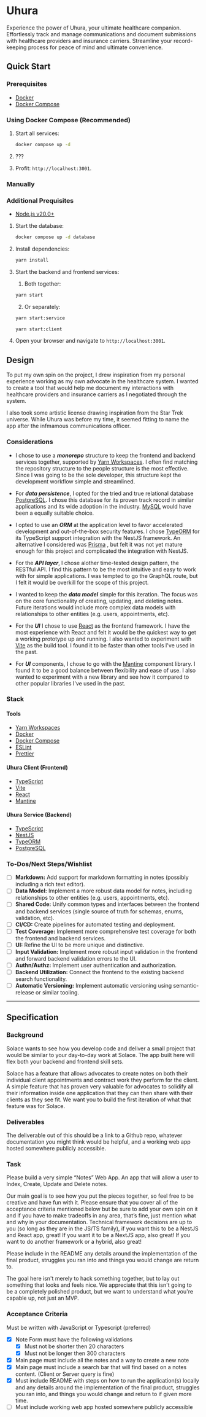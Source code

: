 # Uhura

Experience the power of Uhura, your ultimate healthcare companion. Effortlessly
track and manage communications and document submissions with healthcare
providers and insurance carriers. Streamline your record-keeping process for
peace of mind and ultimate convenience.

## Quick Start

### Prerequisites

- [Docker](https://www.docker.com/get-started)
- [Docker Compose](https://docs.docker.com/compose/install/)

### Using Docker Compose (Recommended)

1. Start all services:

   ```sh
   docker compose up -d
   ```

2. ???

3. Profit: `http://localhost:3001`.

### Manually

### Additional Prequisites

- [Node.js v20.0+](https://nodejs.org/en/download/)

1.  Start the database:

    ```sh
    docker compose up -d database
    ```

2.  Install dependencies:

    ```sh
    yarn install
    ```

3.  Start the backend and frontend services:

    1. Both together:

    ```sh
    yarn start
    ```

    2. Or separately:

    ```sh
    yarn start:service
    ```

    ```sh
    yarn start:client
    ```

4.  Open your browser and navigate to `http://localhost:3001`.

## Design

To put my own spin on the project, I drew inspiration from my personal
experience working as my own advocate in the healthcare system. I wanted to
create a tool that would help me document my interactions with healthcare
providers and insurance carriers as I negotiated through the system.

I also took some artistic license drawing inspiration from the Star Trek
universe. While Uhura was before my time, it seemed fitting to name the app
after the infmamous communications officer.

### Considerations

- I chose to use a **_monorepo_** structure to keep the frontend and backend
  services together, supported by
  [Yarn Workspaces](https://classic.yarnpkg.com/lang/en/docs/workspaces/). I
  often find matching the repository structure to the people structure is the
  most effective. Since I was going to be the sole developer, this structure
  kept the development workflow simple and streamlined.

- For **_data persistence_**, I opted for the tried and true relational database
  [PostgreSQL](https://www.postgresql.org/). I chose this database for its
  proven track record in similar applications and its wide adoption in the
  industry. [MySQL](https://www.mysql.com/) would have been a equally suitable
  choice.

- I opted to use an **_ORM_** at the application level to favor accelerated
  development and out-of-the-box security features. I chose
  [TypeORM](https://typeorm.io/) for its TypeScript support integration with
  the NestJS framework. An alternative I considered was
  [Prisma](https://prisma.io/) , but felt it was not yet mature enough for this
  project and complicated the integration with NestJS.

- For the **_API layer_**, I chose alother time-tested design pattern, the
  RESTful API. I find this pattern to be the most intuitive and easy to work
  with for simple applications. I was tempted to go the GraphQL route, but I
  felt it would be overkill for the scope of this project.

- I wanted to keep the **_data model_** simple for this iteration. The
  focus was on the core functionality of creating, updating, and deleting notes.
  Future iterations would include more complex data models with relationships to
  other entities (e.g. users, appointments, etc).

- For the **_UI_** I chose to use [React](https://reactjs.org/) as the frontend
  framework. I have the most experience with React and felt it would be the
  quickest way to get a working prototype up and running. I also wanted to
  experiment with [Vite](https://vitejs.dev/) as the build tool. I found it to
  be faster than other tools I've used in the past.

- For **_UI_** components, I chose to go with the
  [Mantine](https://mantine.dev/) component library. I found it to be a good
  balance between flexibility and ease of use. I also wanted to experiment with a
  new library and see how it compared to other popular libraries I've used in the
  past.

### Stack

#### Tools

- [Yarn Workspaces](https://yarnpkg.com/features/workspaces)
- [Docker](https://www.docker.com/)
- [Docker Compose](https://docs.docker.com/compose/)
- [ESLint](https://eslint.org/)
- [Prettier](https://prettier.io/)

#### Uhura Client (Frontend)

- [TypeScript](https://www.typescriptlang.org/)
- [Vite](https://vitejs.dev/)
- [React](https://reactjs.org/)
- [Mantine](https://mantine.dev/)

#### Uhura Service (Backend)

- [TypeScript](https://www.typescriptlang.org/)
- [NestJS](https://nestjs.com/)
- [TypeORM](https://typeorm.io/)
- [PostgreSQL](https://www.postgresql.org/)

### To-Dos/Next Steps/Wishlist

- [ ] **Markdown:** Add support for markdown formatting in notes (possibly including a rich text editor).
- [ ] **Data Model:** Implement a more robust data model for notes, including relationships to
      other entities (e.g. users, appointments, etc).
- [ ] **Shared Code:** Unify common types and interfaces between the frontend and backend
      services (single source of truth for schemas, enums, validation, etc).
- [ ] **CI/CD:** Create pipelines for automated testing and deployment.
- [ ] **Test Coverage:** Implement more comprehensive test coverage for both the frontend and
      backend services.
- [ ] **UI:** Refine the UI to be more unique and distinctive.
- [ ] **Input Validation:** Implement more robust input validation in the frontend and forward backend
      validation errors to the UI.
- [ ] **Authn/Authz:** Implement user authentication and authorization.
- [ ] **Backend Utilization:** Connect the frontend to the existing backend search functionality.
- [ ] **Automatic Versioning:** Implement automatic versioning using semantic-release or similar tooling.

---

## Specification

### Background

Solace wants to see how you develop code and deliver a small project that would be similar to your day-to-day work at Solace. The app built here will flex both your backend and frontend skill sets.

Solace has a feature that allows advocates to create notes on both their individual client appointments and contract work they perform for the client. A simple feature that has proven very valuable for advocates to solidify all their information inside one application that they can then share with their clients as they see fit. We want you to build the first iteration of what that feature was for Solace.

### Deliverables

The deliverable out of this should be a link to a Github repo, whatever documentation you might think would be helpful, and a working web app hosted somewhere publicly accessible.

### Task

Please build a very simple “Notes” Web App. An app that will allow a user to Index, Create, Update and Delete notes.

Our main goal is to see how you put the pieces together, so feel free to be creative and have fun with it. Please ensure that you cover all of the acceptance criteria mentioned below but be sure to add your own spin on it and if you have to make tradeoffs in any area, that’s fine, just mention what and why in your documentation. Technical framework decisions are up to you (so long as they are in the JS/TS family), if you want this to be a NestJS and React app, great! If you want it to be a NextJS app, also great! If you want to do another framework or a hybrid, also great!

Please include in the README any details around the implementation of the final product, struggles you ran into and things you would change are return to.

The goal here isn't merely to hack something together, but to lay out something that looks and feels nice. We appreciate that this isn't going to be a completely polished product, but we want to understand what you're capable up, not just an MVP.

### Acceptance Criteria

Must be written with JavaScript or Typescript (preferred)

- [x] Note Form must have the following validations
  - [x] Must not be shorter then 20 characters
  - [x] Must not be longer then 300 characters
- [x] Main page must include all the notes and a way to create a new note
- [x] Main page must include a search bar that will find based on a notes content. (Client or Server query is fine)
- [x] Must include README with steps on how to run the application(s) locally and any details around the implementation of the final product, struggles you ran into, and things you would change and return to if given more time.
- [ ] Must include working web app hosted somewhere publicly accessible
